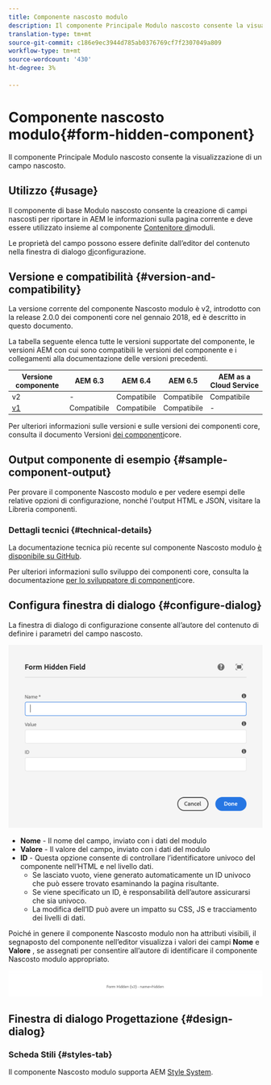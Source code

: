```yaml
---
title: Componente nascosto modulo
description: Il componente Principale Modulo nascosto consente la visualizzazione di un campo nascosto.
translation-type: tm+mt
source-git-commit: c186e9ec3944d785ab0376769cf7f2307049a809
workflow-type: tm+mt
source-wordcount: '430'
ht-degree: 3%

---
```



# Componente nascosto modulo{#form-hidden-component}

Il componente Principale Modulo nascosto consente la visualizzazione di un campo nascosto.

## Utilizzo {#usage}

Il componente di base Modulo nascosto consente la creazione di campi nascosti per riportare in AEM le informazioni sulla pagina corrente e deve essere utilizzato insieme al componente [Contenitore di](form-container.md)moduli.

Le proprietà del campo possono essere definite dall’editor del contenuto nella finestra di dialogo [di](form-hidden.md)configurazione.

## Versione e compatibilità {#version-and-compatibility}

La versione corrente del componente Nascosto modulo è v2, introdotto con la release 2.0.0 dei componenti core nel gennaio 2018, ed è descritto in questo documento.

La tabella seguente elenca tutte le versioni supportate del componente, le versioni AEM con cui sono compatibili le versioni del componente e i collegamenti alla documentazione delle versioni precedenti.

| Versione componente | AEM 6.3 | AEM 6.4   | AEM 6.5 | AEM as a Cloud Service |
|--- |--- |--- |--- |---|
| v2 | - | Compatibile | Compatibile | Compatibile |
| [v1](/help/components/v1/form-hidden-v1.md) | Compatibile | Compatibile | Compatibile | - |

Per ulteriori informazioni sulle versioni e sulle versioni dei componenti core, consulta il documento Versioni [dei componenti](/help/versions.md)core.

## Output componente di esempio {#sample-component-output}

Per provare il componente Nascosto modulo e per vedere esempi delle relative opzioni di configurazione, nonché l&#39;output HTML e JSON, visitare la Libreria [](https://adobe.com/go/aem_cmp_library_form_hidden)componenti.

### Dettagli tecnici {#technical-details}

La documentazione tecnica più recente sul componente Nascosto modulo [è disponibile su GitHub](https://adobe.com/go/aem_cmp_tech_form_hidden_v2).

Per ulteriori informazioni sullo sviluppo dei componenti core, consulta la documentazione [per lo sviluppatore di componenti](/help/developing/overview.md)core.

## Configura finestra di dialogo {#configure-dialog}

La finestra di dialogo di configurazione consente all’autore del contenuto di definire i parametri del campo nascosto.

![Finestra di dialogo di modifica nascosta al modulo](/help/assets/form-hidden-edit.png)

* **Nome** - Il nome del campo, inviato con i dati del modulo
* **Valore** - Il valore del campo, inviato con i dati del modulo
* **ID** - Questa opzione consente di controllare l’identificatore univoco del componente nell’HTML e nel livello [](/help/developing/data-layer/overview.md)dati.
   * Se lasciato vuoto, viene generato automaticamente un ID univoco che può essere trovato esaminando la pagina risultante.
   * Se viene specificato un ID, è responsabilità dell’autore assicurarsi che sia univoco.
   * La modifica dell’ID può avere un impatto su CSS, JS e tracciamento dei livelli di dati.

Poiché in genere il componente Nascosto modulo non ha attributi visibili, il segnaposto del componente nell’editor visualizza i valori dei campi **Nome** e **Valore** , se assegnati per consentire all’autore di identificare il componente Nascosto modulo appropriato.

![Esempio di componente nascosto del modulo](/help/assets/form-hidden-example.png)

## Finestra di dialogo Progettazione {#design-dialog}

### Scheda Stili {#styles-tab}

Il componente Nascosto modulo supporta AEM [Style System](/help/get-started/authoring.md#component-styling).
